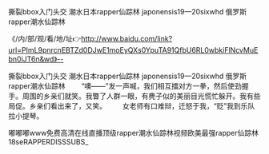 撕裂bbox入门头交
潮水日本rapper仙踪林
japonensis19—20sixwhd
俄罗斯rapper潮水仙踪林


《/内/部/观/看/地/址👉http://www.baidu.com/link?url=PImL9pnrcnEBTZd0DJwE1moEyQXs0YpuTA91QfbU6RL0wbkiFlNcvMuEbn0iJT6n&wd》--

撕裂bbox入门头交
潮水日本rapper仙踪林
japonensis19—20sixwhd
俄罗斯rapper潮水仙踪林
　　“噢——”发一声喊，我们相互擂对方一拳，然后使劲握手。周围的乡亲们就笑。我瞥了人群一眼，有麂子似的美丽目光慌忙躲开。我有些局促。乡亲们看出来了，又笑。
　　女老师有口难辩，迁怒于我，“贬”我到乐队拉小提琴。





嘟嘟嘟www免费高清在线直播顶级rapper潮水仙踪林视频欧美最强rapper仙踪林18seRAPPERDISSSUBS_
